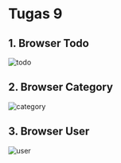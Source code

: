 # Tugas 9

## 1. Browser Todo
![todo](https://github.com/user-attachments/assets/90c725e1-f11f-4089-beb9-6f51fd18eb4b)


## 2. Browser Category
![category](https://github.com/user-attachments/assets/17e77dcb-43bc-4c75-bb42-c1cc40a9de59)


## 3. Browser User
![user](https://github.com/user-attachments/assets/79ebe5a9-9dcf-4ad9-81b5-73a1bcabfaad)
